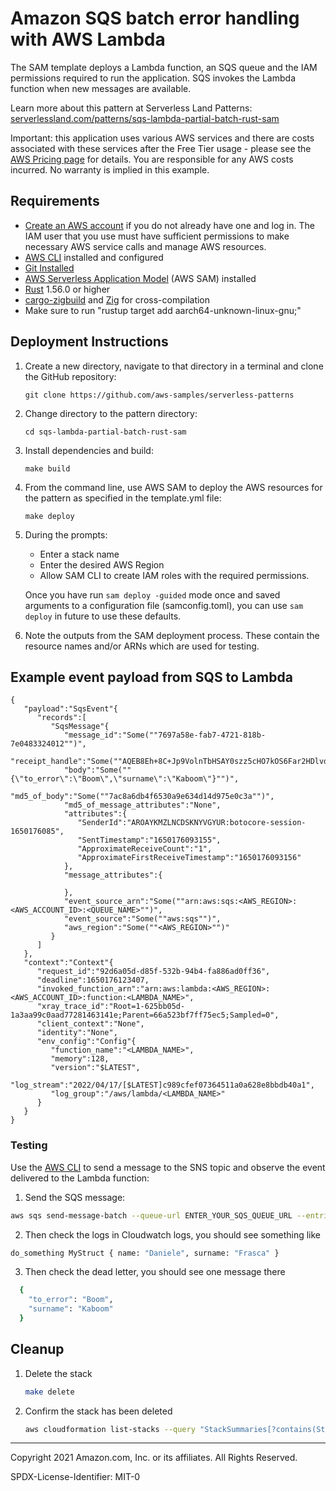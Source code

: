 # Amazon SQS batch error handling with AWS Lambda

The SAM template deploys a Lambda function, an SQS queue and the IAM permissions required to run the application. SQS invokes the Lambda function when new messages are available.

Learn more about this pattern at Serverless Land Patterns: [serverlessland.com/patterns/sqs-lambda-partial-batch-rust-sam](https://serverlessland.com/patterns/sqs-lambda-partial-batch-rust-sam)

Important: this application uses various AWS services and there are costs associated with these services after the Free Tier usage - please see the [AWS Pricing page](https://aws.amazon.com/pricing/) for details. You are responsible for any AWS costs incurred. No warranty is implied in this example.

## Requirements

* [Create an AWS account](https://portal.aws.amazon.com/gp/aws/developer/registration/index.html) if you do not already have one and log in. The IAM user that you use must have sufficient permissions to make necessary AWS service calls and manage AWS resources.
* [AWS CLI](https://docs.aws.amazon.com/cli/latest/userguide/install-cliv2.html) installed and configured
* [Git Installed](https://git-scm.com/book/en/v2/Getting-Started-Installing-Git)
* [AWS Serverless Application Model](https://docs.aws.amazon.com/serverless-application-model/latest/developerguide/serverless-sam-cli-install.html) (AWS SAM) installed
* [Rust](https://www.rust-lang.org/) 1.56.0 or higher
* [cargo-zigbuild](https://github.com/messense/cargo-zigbuild) and [Zig](https://ziglang.org/) for cross-compilation
* Make sure to run "rustup target add aarch64-unknown-linux-gnu;"

## Deployment Instructions

1. Create a new directory, navigate to that directory in a terminal and clone the GitHub repository:
    ``` 
    git clone https://github.com/aws-samples/serverless-patterns
    ```
2. Change directory to the pattern directory:
    ```
    cd sqs-lambda-partial-batch-rust-sam
    ```
3. Install dependencies and build:
    ```
    make build
    ```
4. From the command line, use AWS SAM to deploy the AWS resources for the pattern as specified in the template.yml file:
    ```
    make deploy
    ```
5. During the prompts:
    * Enter a stack name
    * Enter the desired AWS Region
    * Allow SAM CLI to create IAM roles with the required permissions.

    Once you have run `sam deploy -guided` mode once and saved arguments to a configuration file (samconfig.toml), you can use `sam deploy` in future to use these defaults.

6. Note the outputs from the SAM deployment process. These contain the resource names and/or ARNs which are used for testing.

## Example event payload from SQS to Lambda

```
{
   "payload":"SqsEvent"{
      "records":[
         "SqsMessage"{
            "message_id":"Some(""7697a58e-fab7-4721-818b-7e0483324012"")",
            "receipt_handle":"Some(""AQEB8Eh+8C+Jp9VolnTbHSAY0szz5cHO7kOS6Far2HDlvdjqvT46biZwf6UX1zSJdY/AUaoM+B3g0IdF9xhKqFZkYoGp2FhPN4rZ9hb40YAK1U/818PIznkGjG8iGsoqFrmxY9D85Ip9+82tuTv79vc5jbn3w2LANU9V2fe+0Ge1XRwgHUf3l/677AYp77pWy2/nPGpRJ2EEGRh37OwQHr5HXM2rQK5Wercm9B6+FrSf+k/Vnza+rUwNhaCd/XUgiPu7DtQGQzN5Ooc3we+8bKuhzjlA9onINOdi/NiSMHASsU5cGQgvLDYC3PE7naeoBP/l8bFb/XuhVMC86aV4krQmgT4YVlE9Ptr+ftpBgsNXyqi3jGKxXLum3fMfZAWRCJ1w1KCDjb857C/z3jMmPdj5NmnTbJqaDzc/cishAFy5R/4="")",
            "body":"Some(""{\"to_error\":\"Boom\",\"surname\":\"Kaboom\"}"")",
            "md5_of_body":"Some(""7ac8a6db4f6530a9e634d14d975e0c3a"")",
            "md5_of_message_attributes":"None",
            "attributes":{
               "SenderId":"AROAYKMZLNCDSKNYVGYUR:botocore-session-1650176085",
               "SentTimestamp":"1650176093155",
               "ApproximateReceiveCount":"1",
               "ApproximateFirstReceiveTimestamp":"1650176093156"
            },
            "message_attributes":{
               
            },
            "event_source_arn":"Some(""arn:aws:sqs:<AWS_REGION>:<AWS_ACCOUNT_ID>:<QUEUE_NAME>"")",
            "event_source":"Some(""aws:sqs"")",
            "aws_region":"Some(""<AWS_REGION>"")"
         }
      ]
   },
   "context":"Context"{
      "request_id":"92d6a05d-d85f-532b-94b4-fa886ad0ff36",
      "deadline":1650176123407,
      "invoked_function_arn":"arn:aws:lambda:<AWS_REGION>:<AWS_ACCOUNT_ID>:function:<LAMBDA_NAME>",
      "xray_trace_id":"Root=1-625bb05d-1a3aa99c0aad77281463141e;Parent=66a523bf7ff75ec5;Sampled=0",
      "client_context":"None",
      "identity":"None",
      "env_config":"Config"{
         "function_name":"<LAMBDA_NAME>",
         "memory":128,
         "version":"$LATEST",
         "log_stream":"2022/04/17/[$LATEST]c989cfef07364511a0a628e8bbdb40a1",
         "log_group":"/aws/lambda/<LAMBDA_NAME>"
      }
   }
}
```
### Testing

Use the [AWS CLI](https://aws.amazon.com/cli/) to send a message to the SNS topic and observe the event delivered to the Lambda function:

1. Send the SQS message:

```bash
aws sqs send-message-batch --queue-url ENTER_YOUR_SQS_QUEUE_URL --entries file://event.json

```

2. Then check the logs in Cloudwatch logs, you should see something like

```bash
do_something MyStruct { name: "Daniele", surname: "Frasca" }
```

3. Then check the dead letter, you should see one message there

```bash
  {
    "to_error": "Boom",
    "surname": "Kaboom"
  }
```

## Cleanup
 
1. Delete the stack
    ```bash
    make delete
    ```
2. Confirm the stack has been deleted
    ```bash
    aws cloudformation list-stacks --query "StackSummaries[?contains(StackName,'STACK_NAME')].StackStatus"
    ```
----
Copyright 2021 Amazon.com, Inc. or its affiliates. All Rights Reserved.

SPDX-License-Identifier: MIT-0
